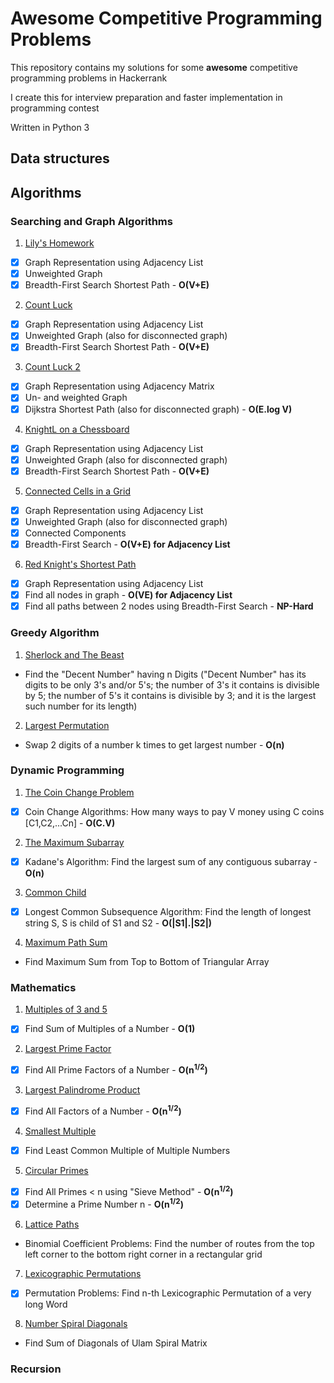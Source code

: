 # Awesome Competitive Programming Problems

This repository contains my solutions for some **awesome** competitive programming problems in Hackerrank

I create this for interview preparation and faster implementation in programming contest

Written in Python 3

Data structures
---------------


Algorithms
----------

### Searching and Graph Algorithms
1. [Lily's Homework](https://github.com/leduckhai/Awesome-Competitive-Programming/blob/main/Searching%20and%20Graph%20Algorithms/Lily's_Homework.ipynb)
- [x] Graph Representation using Adjacency List
- [x] Unweighted Graph
- [x] Breadth-First Search Shortest Path - **O(V+E)**

2. [Count Luck](https://github.com/leduckhai/Awesome-Competitive-Programming/blob/main/Searching%20and%20Graph%20Algorithms/Count_Luck.ipynb)
- [x] Graph Representation using Adjacency List
- [x] Unweighted Graph (also for disconnected graph)
- [x] Breadth-First Search Shortest Path - **O(V+E)**

3. [Count Luck 2](https://github.com/leduckhai/Awesome-Competitive-Programming/blob/main/Searching%20and%20Graph%20Algorithms/Count_Luck_2.ipynb)
- [x] Graph Representation using Adjacency Matrix
- [x] Un- and weighted Graph
- [x] Dijkstra Shortest Path (also for disconnected graph) - **O(E.log V)**

4. [KnightL on a Chessboard](https://github.com/leduckhai/Awesome-Competitive-Programming/blob/main/Searching%20and%20Graph%20Algorithms/KnightL_on_a_Chessboard.ipynb)
- [x] Graph Representation using Adjacency List
- [x] Unweighted Graph (also for disconnected graph)
- [x] Breadth-First Search Shortest Path - **O(V+E)**

5. [Connected Cells in a Grid](https://github.com/leduckhai/Awesome-Competitive-Programming/blob/main/Searching%20and%20Graph%20Algorithms/Connected_Cells_in_a_Grid.ipynb)
- [x] Graph Representation using Adjacency List
- [x] Unweighted Graph (also for disconnected graph)
- [x] Connected Components
- [x] Breadth-First Search - **O(V+E) for Adjacency List**

6. [Red Knight's Shortest Path](https://github.com/leduckhai/Awesome-Competitive-Programming/blob/main/Searching%20and%20Graph%20Algorithms/Red_Knight's_Shortest_Path.ipynb)
- [x] Graph Representation using Adjacency List 
- [x] Find all nodes in graph - **O(VE) for Adjacency List**
- [x] Find all paths between 2 nodes using Breadth-First Search - **NP-Hard**

### Greedy Algorithm
1. [Sherlock and The Beast](https://github.com/leduckhai/Awesome-Competitive-Programming/blob/main/Greedy%20Algorithm/Sherlock_and_The_Beast.ipynb)
- Find the "Decent Number" having n Digits ("Decent Number" has its digits to be only 3's and/or 5's; the number of 3's it contains is divisible by 5; the number of 5's it contains is divisible by 3; and it is the largest such number for its length)

2. [Largest Permutation](https://github.com/leduckhai/Awesome-Competitive-Programming/blob/main/Greedy%20Algorithm/Largest_Permutation.ipynb)
- Swap 2 digits of a number k times to get largest number - **O(n)**

### Dynamic Programming
1. [The Coin Change Problem](https://github.com/leduckhai/Awesome-Competitive-Programming/blob/main/Dynamic%20Programming/The_Coin_Change_Problem.ipynb)
- [x] Coin Change Algorithms: How many ways to pay V money using C coins [C1,C2,...Cn] - **O(C.V)**

2. [The Maximum Subarray](https://github.com/leduckhai/Awesome-Competitive-Programming/blob/main/Dynamic%20Programming/The_Maximum_Subarray.ipynb)
- [x] Kadane's Algorithm: Find the largest sum of any contiguous subarray - **O(n)**

3. [Common Child](https://github.com/leduckhai/Awesome-Competitive-Programming/blob/main/Dynamic%20Programming/Common_Child.ipynb)
- [x] Longest Common Subsequence Algorithm: Find the length of longest string S, S is child of S1 and S2 - **O(|S1|.|S2|)**

4. [Maximum Path Sum](https://github.com/leduckhai/Awesome-Competitive-Programming/blob/main/Dynamic%20Programming/Maximum_Path_Sum.ipynb)
- Find Maximum Sum from Top to Bottom of Triangular Array

### Mathematics
1. [Multiples of 3 and 5](https://github.com/leduckhai/Awesome-Competitive-Programming/blob/main/Mathematics/Multiples_of_3_and_5.ipynb)
- [x] Find Sum of Multiples of a Number - **O(1)**

2. [Largest Prime Factor](https://github.com/leduckhai/Awesome-Competitive-Programming/blob/main/Mathematics/Largest_Prime_Factor.ipynb)
- [x] Find All Prime Factors of a Number - **O(n<sup>1/2</sup>)** 

3. [Largest Palindrome Product](https://github.com/leduckhai/Awesome-Competitive-Programming/blob/main/Mathematics/Largest_Palindrome_Product.ipynb)
- [x] Find All Factors of a Number - **O(n<sup>1/2</sup>)**

4. [Smallest Multiple](https://github.com/leduckhai/Awesome-Competitive-Programming/blob/main/Mathematics/Smallest_Multiple.ipynb)
- [x] Find Least Common Multiple of Multiple Numbers

5. [Circular Primes](https://github.com/leduckhai/Awesome-Competitive-Programming/blob/main/Mathematics/Circular_Primes.ipynb)
- [x] Find All Primes < n using "Sieve Method" - **O(n<sup>1/2</sup>)**
- [x] Determine a Prime Number n - **O(n<sup>1/2</sup>)**

6. [Lattice Paths](https://github.com/leduckhai/Awesome-Competitive-Programming/blob/main/Mathematics/Lattice_Paths.ipynb)
- Binomial Coefficient Problems: Find the number of routes from the top left corner to the bottom right corner in a rectangular grid

7. [Lexicographic Permutations](https://github.com/leduckhai/Awesome-Competitive-Programming/blob/main/Mathematics/Lexicographic_Permutations.ipynb)
- [x] Permutation Problems: Find n-th Lexicographic Permutation of a very long Word

8. [Number Spiral Diagonals](https://github.com/leduckhai/Awesome-Competitive-Programming/blob/main/Mathematics/Number_Spiral_Diagonals.ipynb)
- Find Sum of Diagonals of Ulam Spiral Matrix

### Recursion


